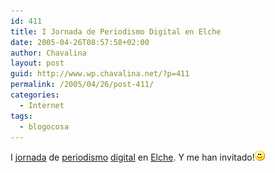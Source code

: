```yaml
---
id: 411
title: I Jornada de Periodismo Digital en Elche
date: 2005-04-26T08:57:58+02:00
author: Chavalina
layout: post
guid: http://www.wp.chavalina.net/?p=411
permalink: /2005/04/26/post-411/
categories:
  - Internet
tags:
  - blogocosa
---
```

I <a href="http://www.netdancerplanet.info/2005/04/invitado-como-suena-eso.html" target="_blank">jornada</a> de <a href="http://diariodeunjabali.com/archivos/categorias/periodismo/periodismo_digital_en_elche.html" target="_blank">periodismo</a> <a href="http://www.ecuaderno.com/archives/000655.php" target="_blank">digital</a> en <a href="http://www.caleidos.org/" target="_blank">Elche</a>. Y me han invitado!![emo](/imagenes/emoticonos/sonrisa.gif)